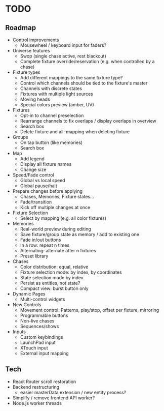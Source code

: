 # TODO

## Roadmap

- Control improvements
  - Mousewheel / keyboard input for faders?
- Universe features
  - Swop (single chase active, rest blackout)
  - Complete fixture override/reservation (e.g. when controlled by a chase)
- Fixture types
  - Add different mappings to the same fixture type?
  - Control which channels should be tied to the fixture's master
  - Channels with discrete states
  - Fixtures with multiple light sources
  - Moving heads
  - Special colors preview (amber, UV)
- Fixtures
  - Opt-in to channel preselection
  - Rearrange channels to fix overlaps / display overlaps in overview
  - Search box
  - Delete fixture and all: mapping when deleting fixture
- Groups
  - On tap button (like memories)
  - Search box
- Map
  - Add legend
  - Display all fixture names
  - Change size
- Speed/Fade control
  - Global vs local speed
  - Global pause/halt
- Prepare changes before applying
  - Chases, Memories, Fixture states...
  - Fade/transition
  - Kick off multiple changes at once
- Fixture Selection
  - Select by mapping (e.g. all color fixtures)
- Memories
  - Real-world preview during editing
  - Save fixture/group state as memory / add to existing one
  - Fade in/out buttons
  - In a row: repeat n times
  - Alternating: alternate after n fixtures
  - Preset library
- Chases
  - Color distribution: equal, relative
  - Fixture selection mode: by index, by coordinates
  - State selection mode by index
  - Persist as entities, not state?
  - Compact view: burst button only
- Dynamic Pages
  - Multi-control widgets
- New Controls
  - Movement control: Patterns, play/stop, offset per fixture, mirroring
  - Programmable buttons
  - Non-live chases
  - Sequences/shows
- Inputs
  - Custom keybindings
  - LaunchPad input
  - XTouch input
  - External input mapping

## Tech

- React Router scroll restoration
- Backend restructuring
  - easier masterData extension / new entity process?
- Simplify / remove frontend API worker?
- Node.js worker threads
